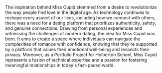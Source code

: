The inspiration behind Miss Cupid stemmed from a desire to revolutionize the way people find love in the digital age. As technology continues to reshape every aspect of our lives, including how we connect with others, there was a need for a dating platform that prioritizes authenticity, safety, and genuine connections. Drawing from personal experiences and witnessing the challenges of modern dating, the idea for Miss Cupid was born. It aims to create a space where individuals can navigate the complexities of romance with confidence, knowing that they're supported by a platform that values their emotional well-being and respects their privacy. Moreover, as a Portfolio Project for Holberton School, Miss Cupid represents a fusion of technical expertise and a passion for fostering meaningful relationships in today's fast-paced world.
